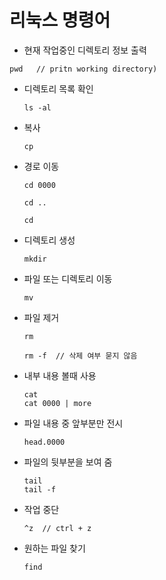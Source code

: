 # 리눅스 명령어



- 현재 작업중인 디렉토리 정보 출력

``` 
pwd   // pritn working directory)
```

- 디렉토리 목록 확인

  ```
  ls -al
  ```

- 복사

  ```
  cp
  ```

- 경로 이동

  ```
  cd 0000
  
  cd ..
  
  cd
  ```

- 디렉토리 생성

  ```
  mkdir

- 파일 또는 디렉토리 이동

  ```
  mv
  ```

- 파일 제거

  ```
  rm
  
  rm -f  // 삭제 여부 묻지 않음
  ```

- 내부 내용 볼때 사용

  ```
  cat
  cat 0000 | more
  ```

- 파일 내용 중 앞부분만 전시

  ```
  head.0000
  ```

- 파일의 뒷부분을 보여 줌

  ```
  tail
  tail -f
  ```

- 작업 중단

  ```
  ^z  // ctrl + z

- 원하는 파일 찾기

  ```
  find



